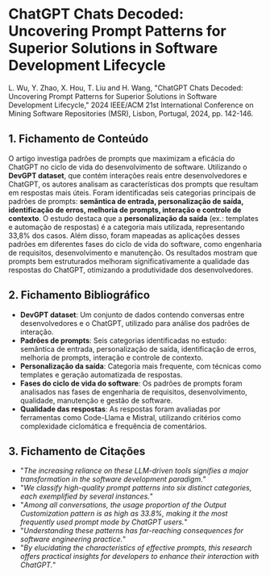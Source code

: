 # ChatGPT Chats Decoded: Uncovering Prompt Patterns for Superior Solutions in Software Development Lifecycle

L. Wu, Y. Zhao, X. Hou, T. Liu and H. Wang, "ChatGPT Chats Decoded: Uncovering Prompt Patterns for Superior Solutions in Software Development Lifecycle," 2024 IEEE/ACM 21st International Conference on Mining Software Repositories (MSR), Lisbon, Portugal, 2024, pp. 142-146.

## 1. Fichamento de Conteúdo

O artigo investiga padrões de prompts que maximizam a eficácia do ChatGPT no ciclo de vida do desenvolvimento de software. Utilizando o **DevGPT dataset**, que contém interações reais entre desenvolvedores e ChatGPT, os autores analisam as características dos prompts que resultam em respostas mais úteis. Foram identificadas seis categorias principais de padrões de prompts: **semântica de entrada, personalização de saída, identificação de erros, melhoria de prompts, interação e controle de contexto**. O estudo destaca que a **personalização da saída** (ex.: templates e automação de respostas) é a categoria mais utilizada, representando 33,8% dos casos. Além disso, foram mapeadas as aplicações desses padrões em diferentes fases do ciclo de vida do software, como engenharia de requisitos, desenvolvimento e manutenção. Os resultados mostram que prompts bem estruturados melhoram significativamente a qualidade das respostas do ChatGPT, otimizando a produtividade dos desenvolvedores.

## 2. Fichamento Bibliográfico

- **DevGPT dataset**: Um conjunto de dados contendo conversas entre desenvolvedores e o ChatGPT, utilizado para análise dos padrões de interação.
- **Padrões de prompts**: Seis categorias identificadas no estudo: semântica de entrada, personalização de saída, identificação de erros, melhoria de prompts, interação e controle de contexto.
- **Personalização da saída**: Categoria mais frequente, com técnicas como templates e geração automatizada de respostas.
- **Fases do ciclo de vida do software**: Os padrões de prompts foram analisados nas fases de engenharia de requisitos, desenvolvimento, qualidade, manutenção e gestão de software.
- **Qualidade das respostas**: As respostas foram avaliadas por ferramentas como Code-Llama e Mistral, utilizando critérios como complexidade ciclomática e frequência de comentários.

## 3. Fichamento de Citações

- "_The increasing reliance on these LLM-driven tools signifies a major transformation in the software development paradigm._"
- "_We classify high-quality prompt patterns into six distinct categories, each exemplified by several instances._"
- "_Among all conversations, the usage proportion of the Output Customization pattern is as high as 33.8%, making it the most frequently used prompt mode by ChatGPT users._"
- "_Understanding these patterns has far-reaching consequences for software engineering practice._"
- "_By elucidating the characteristics of effective prompts, this research offers practical insights for developers to enhance their interaction with ChatGPT._"

